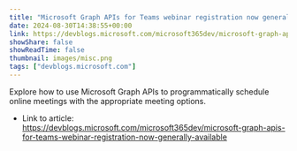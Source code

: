 ```yaml
---
title: "Microsoft Graph APIs for Teams webinar registration now generally available"
date: 2024-08-30T14:38:55+00:00
link: https://devblogs.microsoft.com/microsoft365dev/microsoft-graph-apis-for-teams-webinar-registration-now-generally-available
showShare: false
showReadTime: false
thumbnail: images/misc.png
tags: ["devblogs.microsoft.com"]
---
```

Explore how to use Microsoft Graph APIs to programmatically schedule online meetings with the appropriate meeting options.

- Link to article: https://devblogs.microsoft.com/microsoft365dev/microsoft-graph-apis-for-teams-webinar-registration-now-generally-available